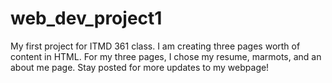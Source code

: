 # web_dev_project1

My first project for ITMD 361 class. I am creating three pages worth of content in HTML. For my three pages, I chose my resume, marmots, and an about me page. Stay posted for more updates to my webpage!
